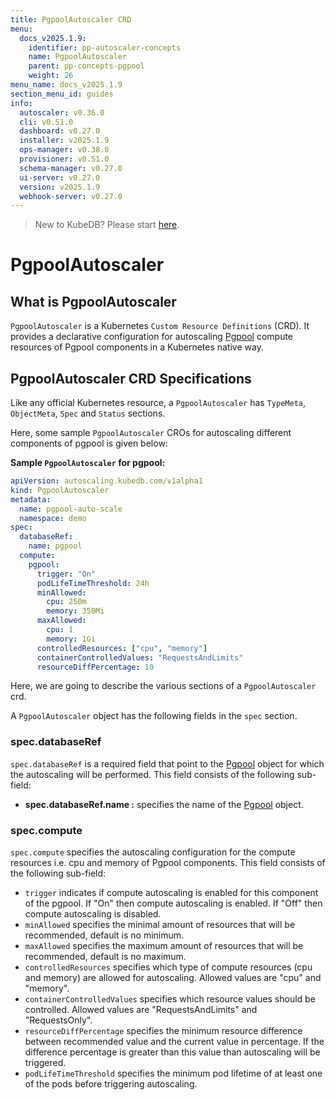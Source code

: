 ```yaml
---
title: PgpoolAutoscaler CRD
menu:
  docs_v2025.1.9:
    identifier: pp-autoscaler-concepts
    name: PgpoolAutoscaler
    parent: pp-concepts-pgpool
    weight: 26
menu_name: docs_v2025.1.9
section_menu_id: guides
info:
  autoscaler: v0.36.0
  cli: v0.51.0
  dashboard: v0.27.0
  installer: v2025.1.9
  ops-manager: v0.38.0
  provisioner: v0.51.0
  schema-manager: v0.27.0
  ui-server: v0.27.0
  version: v2025.1.9
  webhook-server: v0.27.0
---
```


> New to KubeDB? Please start [here](/docs/v2025.1.9/README).

# PgpoolAutoscaler

## What is PgpoolAutoscaler

`PgpoolAutoscaler` is a Kubernetes `Custom Resource Definitions` (CRD). It provides a declarative configuration for autoscaling [Pgpool](https://pgpool.net/mediawiki/index.php/Main_Page) compute resources of Pgpool components in a Kubernetes native way.

## PgpoolAutoscaler CRD Specifications

Like any official Kubernetes resource, a `PgpoolAutoscaler` has `TypeMeta`, `ObjectMeta`, `Spec` and `Status` sections.

Here, some sample `PgpoolAutoscaler` CROs for autoscaling different components of pgpool is given below:

**Sample `PgpoolAutoscaler` for pgpool:**

```yaml
apiVersion: autoscaling.kubedb.com/v1alpha1
kind: PgpoolAutoscaler
metadata:
  name: pgpool-auto-scale
  namespace: demo
spec:
  databaseRef:
    name: pgpool
  compute:
    pgpool:
      trigger: "On"
      podLifeTimeThreshold: 24h
      minAllowed:
        cpu: 250m
        memory: 350Mi
      maxAllowed:
        cpu: 1
        memory: 1Gi
      controlledResources: ["cpu", "memory"]
      containerControlledValues: "RequestsAndLimits"
      resourceDiffPercentage: 10
```

Here, we are going to describe the various sections of a `PgpoolAutoscaler` crd.

A `PgpoolAutoscaler` object has the following fields in the `spec` section.

### spec.databaseRef

`spec.databaseRef` is a required field that point to the [Pgpool](/docs/v2025.1.9/guides/pgpool/concepts/pgpool) object for which the autoscaling will be performed. This field consists of the following sub-field:

- **spec.databaseRef.name :** specifies the name of the [Pgpool](/docs/v2025.1.9/guides/pgpool/concepts/pgpool) object.

### spec.compute

`spec.compute` specifies the autoscaling configuration for the compute resources i.e. cpu and memory of Pgpool components. This field consists of the following sub-field:

- `trigger` indicates if compute autoscaling is enabled for this component of the pgpool. If "On" then compute autoscaling is enabled. If "Off" then compute autoscaling is disabled.
- `minAllowed` specifies the minimal amount of resources that will be recommended, default is no minimum.
- `maxAllowed` specifies the maximum amount of resources that will be recommended, default is no maximum.
- `controlledResources` specifies which type of compute resources (cpu and memory) are allowed for autoscaling. Allowed values are "cpu" and "memory".
- `containerControlledValues` specifies which resource values should be controlled. Allowed values are "RequestsAndLimits" and "RequestsOnly".
- `resourceDiffPercentage` specifies the minimum resource difference between recommended value and the current value in percentage. If the difference percentage is greater than this value than autoscaling will be triggered.
- `podLifeTimeThreshold` specifies the minimum pod lifetime of at least one of the pods before triggering autoscaling.